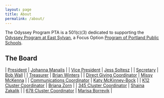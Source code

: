 ```yaml
---
layout: page
title: About
permalink: /about/
---
```


The Odyssey Program PTA is a 501(c)(3) dedicated to supporting the [Odyssey Program at East Sylvan](http://odysseyprogram.org), a Focus Option [Program of Portland Public Schools](https://pps.net/).

## The Board

| [President](mailto:president@odysseypta.org) | [Johanna Manalis](mailto:johanna.manalis@odysseypta.org) |
| [Vice President](mailto:vice-president@odysseypta.org) | [Jess Soltesz](mailto:jess.soltesz@odysseypta.org) |
| [Secretary](mailto:secretary@odysseypta.org) | [Bob Wall](mailto:bob.wall@odysseypta.org) |
| [Treasurer](mailto:treasurer@odysseypta.org) | [Brian Winters](mailto:brian.winters@odysseypta.org) |
| [Direct Giving Coordinator](mailto:giving@odysseypta.org) | [Missy McKenna](mailto:missy.mckenna@odysseypta.org) |
| [Communications Coordinator](mailto:communications@odysseypta.org) | [Katy McKinney-Bock](mailto:katy.mckinney-bock@odysseypta.org) |
| [K12 Cluster Coordinator](mailto:k12@odysseypta.org) | [Briana Zorn](mailto:briana.zorn@odysseypta.org) |
| [345 Cluster Coordinator](mailto:345@odysseypta.org) | [Shaina Zakalik](mailto:shaina.zakalik@odysseypta.org) |
| [678 Cluster Coordinator](mailto:678@odysseypta.org) | [Marisa Borrevik](mailto:marisa.borrevik@odysseypta.org) |